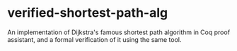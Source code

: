 # verified-shortest-path-alg
An implementation of Dijkstra's famous shortest path algorithm in Coq proof assistant, and a formal verification of it using the same tool.
